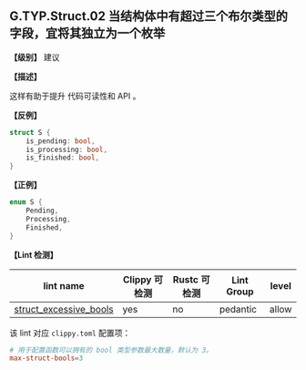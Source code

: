 ## G.TYP.Struct.02  当结构体中有超过三个布尔类型的字段，宜将其独立为一个枚举

**【级别】** 建议

**【描述】**

这样有助于提升 代码可读性和 API 。

**【反例】**

```rust
struct S {
    is_pending: bool,
    is_processing: bool,
    is_finished: bool,
}
```

**【正例】**

```rust
enum S {
    Pending,
    Processing,
    Finished,
}
```

**【Lint 检测】**

| lint name                                                    | Clippy 可检测 | Rustc 可检测 | Lint Group | level |
| ------------------------------------------------------------ | ------------- | ------------ | ---------- | ----- |
| [struct_excessive_bools](https://rust-lang.github.io/rust-clippy/master/#struct_excessive_bools) | yes           | no           | pedantic   | allow |

该 lint 对应 `clippy.toml` 配置项：

```toml
# 用于配置函数可以拥有的 bool 类型参数最大数量，默认为 3。
max-struct-bools=3 
```

